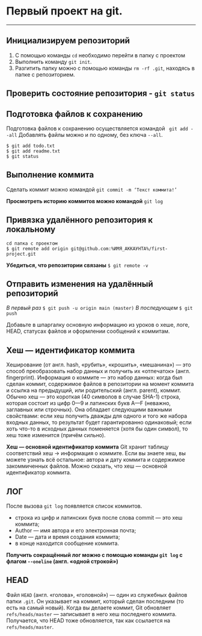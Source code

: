 # Первый проект на git.

---

## Инициализируем репозиторий
1. C помощью команды ```cd``` необходимо перейти в папку с проектом
2. Выполнить команду ```git init```.
3. Разгитить папку можно с помощью команды ```rm -rf .git```, находясь в папке с репозиторием.

## Проверить состояние репозитория - ```git status```

## Подготовка файлов к сохранению
Подготовка файлов к сохранению осуществляется командой ``` git add --all```
Добавлять файлы можно и по одному, без ключа ```--all```.
```
$ git add todo.txt
$ git add readme.txt
$ git status 
```

## Выполнение коммита
Сделать коммит можно командой ```git commit -m ‘Текст коммита!’```

**Просмотреть историю коммитов можно командой** ```git log```

## Привязка удалённого репозитория к локальному 
``` 
cd папка с проектом
$ git remote add origin git@github.com:%ИМЯ_АККАУНТА%/first-project.git
```
**Убедиться, что репозитории связаны**
```$ git remote -v```

## Отправить изменения на удалённый репозиторий
*В первый раз* ```$ git push -u origin main (master)```
*В последующем* ```$ git push```

Добавьте в шпаргалку основную информацию из уроков о хеше, логе, HEAD, 
статусах файлов и оформлении сообщений к коммитам.
## Хеш — идентификатор коммита

Хеширование (от англ. hash, «рубить», «крошить», «мешанина») — это способ 
преобразовать набор данных и получить их «отпечаток» (англ. fingerprint).
Информация о коммите — это набор данных: когда был сделан коммит, 
содержимое файлов в репозитории на момент коммита и ссылка на предыдущий, или родительский (англ. parent), коммит.
Обычно хеш — это короткая (40 символов в случае SHA-1) строка, которая состоит из цифр 
0—9 и латинских букв A—F (неважно, заглавных или строчных). Она обладает следующими важными свойствами:
если хеш получить дважды для одного и того же набора входных данных, то результат будет гарантированно одинаковый;
если хоть что-то в исходных данных поменяется (хотя бы один символ), то хеш тоже изменится (причём сильно).

**Хеш — основной идентификатор коммита**
Git хранит таблицу соответствий хеш → информация о коммите. Если вы знаете хеш, вы можете узнать всё остальное: 
автора и дату коммита и содержимое закоммиченных файлов. Можно сказать, что хеш — основной идентификатор коммита.

## ЛОГ
После вызова ```git log``` появляется список коммитов.
- строка из цифр и латинских букв после слова commit — это хеш коммита;
- Author — имя автора и его электронная почта;
- Date — дата и время создания коммита;
- в конце находится сообщение коммита.

**Получить сокращённый лог можно с помощью команды ```git log``` с флагом ```--oneline``` (англ. «одной строкой»)**

## HEAD
Файл ```HEAD``` (англ. «голова», «головной») — один из служебных файлов папки ```.git```. 
Он указывает на коммит, который сделан последним (то есть на самый новый).
Когда вы делаете коммит, Git обновляет ```refs/heads/master``` — записывает в него хеш последнего коммита. Получается, что HEAD тоже обновляется, так как ссылается на ```refs/heads/master```.